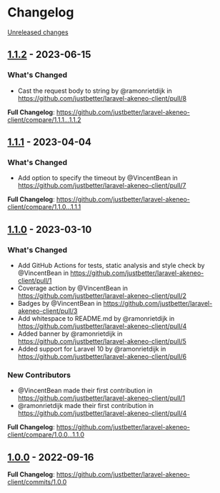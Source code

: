 # Changelog 

[Unreleased changes](https://github.com/justbetter/laravel-akeneo-client/compare/1.1.2...main)
## [1.1.2](https://github.com/justbetter/laravel-akeneo-client/releases/tag/1.1.2) - 2023-06-15

### What's Changed
* Cast the request body to string by @ramonrietdijk in https://github.com/justbetter/laravel-akeneo-client/pull/8


**Full Changelog**: https://github.com/justbetter/laravel-akeneo-client/compare/1.1.1...1.1.2

## [1.1.1](https://github.com/justbetter/laravel-akeneo-client/releases/tag/1.1.1) - 2023-04-04

### What's Changed
* Add option to specify the timeout by @VincentBean in https://github.com/justbetter/laravel-akeneo-client/pull/7


**Full Changelog**: https://github.com/justbetter/laravel-akeneo-client/compare/1.1.0...1.1.1

## [1.1.0](https://github.com/justbetter/laravel-akeneo-client/releases/tag/1.1.0) - 2023-03-10

### What's Changed
* Add GitHub Actions for tests, static analysis and style check by @VincentBean in https://github.com/justbetter/laravel-akeneo-client/pull/1
* Coverage action by @VincentBean in https://github.com/justbetter/laravel-akeneo-client/pull/2
* Badges by @VincentBean in https://github.com/justbetter/laravel-akeneo-client/pull/3
* Add whitespace to README.md by @ramonrietdijk in https://github.com/justbetter/laravel-akeneo-client/pull/4
* Added banner by @ramonrietdijk in https://github.com/justbetter/laravel-akeneo-client/pull/5
* Added support for Laravel 10 by @ramonrietdijk in https://github.com/justbetter/laravel-akeneo-client/pull/6

### New Contributors
* @VincentBean made their first contribution in https://github.com/justbetter/laravel-akeneo-client/pull/1
* @ramonrietdijk made their first contribution in https://github.com/justbetter/laravel-akeneo-client/pull/4

**Full Changelog**: https://github.com/justbetter/laravel-akeneo-client/compare/1.0.0...1.1.0

## [1.0.0](https://github.com/justbetter/laravel-akeneo-client/releases/tag/1.0.0) - 2022-09-16

**Full Changelog**: https://github.com/justbetter/laravel-akeneo-client/commits/1.0.0


